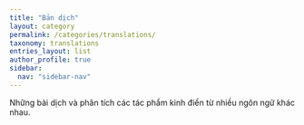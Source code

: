 ```yaml
---
title: "Bản dịch"
layout: category
permalink: /categories/translations/
taxonomy: translations
entries_layout: list
author_profile: true
sidebar:
  nav: "sidebar-nav"
---
```


Những bài dịch và phân tích các tác phẩm kinh điển từ nhiều ngôn ngữ khác nhau.
